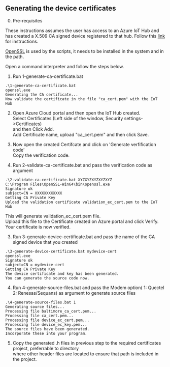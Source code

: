 ## Generating the device certificates

0. Pre-requisites

These instructions assumes the user has access to an Azure IoT Hub and has created a X.509 CA signed device registered to that hub.
Follow this [link](https://docs.microsoft.com/en-us/azure/iot-hub/iot-hub-create-through-portal) for instructions.  
  
[OpenSSL](https://www.openssl.org/) is used by the scripts, it needs to be installed in the system and in the path.  
  
Open a command interpreter and follow the steps below.  
  
1. Run 1-generate-ca-certificate.bat  
  
```
.\1-generate-ca-certificate.bat
openssl.exe
Generating the CA certificate...
Now validate the certificate in the file "ca_cert.pem" with the IoT Hub
```
  
2. Open Azure Cloud portal and then open the IoT Hub created.  
Select Certificates (Left side of the window, Security settings->Certificates)  
and then Click Add.  
Add Certificate name, upload "ca_cert.pem" and then click Save.  
  
3. Now open the created Certifcate and click on 'Generate verfification code'  
Copy the verification code.  
  
4. Run 2-validate-ca-certificate.bat and pass the verification code as argument  
  
```
.\2-validate-ca-certificate.bat XYZXYZXYZXYZXYZ
C:\Program Files\OpenSSL-Win64\bin\openssl.exe
Signature ok
subject=CN = XXXXXXXXXXXX
Getting CA Private Key
Upload the validation certificate validation_ec_cert.pem to the IoT Hub
```  
This will generate validation_ec_cert.pem file.  
Upload this file to the Certificate created on Azure portal and click Verify.  
Your certificate is now verified.  
  
3. Run 3-generate-device-certificate.bat and pass the name of the CA signed device that you created  
  
```
.\3-generate-device-certificate.bat mydevice-cert
openssl.exe
Signature ok
subject=CN = mydevice-cert
Getting CA Private Key
The device certificate and key has been generated.
You can generate the source code now.
```
  
4. Run 4-generate-source-files.bat and pass the Modem option( 1: Quectel 2: Renesas/Sequans) as argument to generate source files  
```
.\4-generate-source-files.bat 1
Generating source files...
Processing file baltimore_ca_cert.pem...
Processing file ca_cert.pem...
Processing file device_ec_cert.pem...
Processing file device_ec_key.pem...
The source files have been generated.
Incorporate these into your program.
```
  
5. Copy the generated .h files in previous step to the required certificates project, preferrable to directory   
where other header files are located to ensure that path is included in the project.  
